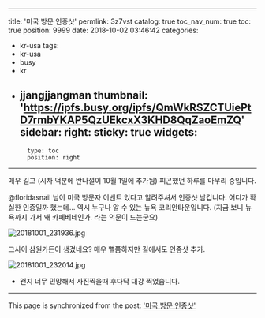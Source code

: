 
---
title: '미국 방문 인증샷'
permlink: 3z7vst
catalog: true
toc_nav_num: true
toc: true
position: 9999
date: 2018-10-02 03:46:42
categories:
- kr-usa
tags:
- kr-usa
- busy
- kr
- jjangjjangman
thumbnail: 'https://ipfs.busy.org/ipfs/QmWkRSZCTUiePtD7rmbYKAP5QzUEkcxX3KHD8QqZaoEmZQ'
sidebar:
    right:
        sticky: true
widgets:
    -
        type: toc
        position: right
---



매우 길고 (시차 덕분에 반나절이 10월 1일에 추가됨) 피곤했던 하루를 마무리 중입니다. 

@floridasnail 님이 미국 방문자 이벤트 있다고 알려주셔서 인증샷 남깁니다. 어디가 확실한 인증일까 했는데... 역시 누구나 알 수 있는 뉴욕 코리안타운입니다. (지금 보니 뉴욕까지 가서 왜 카페베네인가. 라는 의문이 드는군요)

![20181001_231936.jpg](https://ipfs.busy.org/ipfs/QmWkRSZCTUiePtD7rmbYKAP5QzUEkcxX3KHD8QqZaoEmZQ)

그사이 삼원가든이 생겼네요? 매우 뻘쭘하지만 길에서도 인증샷 추가.

![20181001_232014.jpg](https://ipfs.busy.org/ipfs/QmfT2iTNZ1Jw54vPdYoRR5NkKkWaAT32of56qkV6ngT7Xf)

* 왠지 너무 민망해서 사진찍을때 후다닥 대강 찍었습니다.

- - -

This page is synchronized from the post: ['미국 방문 인증샷'](https://steemit.com/@glory7/3z7vst)
